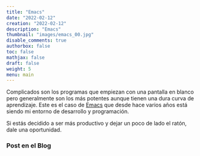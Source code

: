 ```yaml
---
title: "Emacs"
date: "2022-02-12"
creation: "2022-02-12"
description: "Emacs"
thumbnail: "images/emacs_00.jpg"
disable_comments: true
authorbox: false
toc: false
mathjax: false
draft: false
weight: 5
menu: main
---
```

Complicados son los programas que empiezan con una pantalla en blanco pero generalmente son los más potentes aunque tienen una dura curva de aprendizaje. Este es el caso de [Emacs] que desde hace varios años está siendo mi entorno de desarrollo y programación.
<!--more-->
Si estás decidido a ser más productivo y dejar un poco de lado el ratón, dale una oportunidad.


### Post en el Blog


[Emacs]: https://www.gnu.org/software/emacs/
